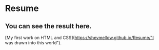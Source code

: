 # Resume

## You can see the result here.

[My first work on HTML and CSS](https://shevmellow.github.io/Resume/"I was drawn into this world"). 
